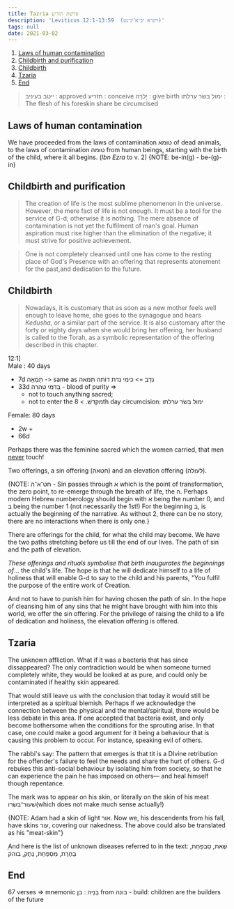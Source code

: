```yaml
---
title: Tazria פרשׁת תזריע
description: 'Leviticus 12:1-13:59  (ויקרא יב״א־יג״נט)'
tags: null
date: 2021-03-02
---
```


1. [Laws of human contamination](#laws-of-human-contamination)
2. [Childbirth and purification](#childbirth-and-purification)
3. [Childbirth](#childbirth)
4. [Tzaria](#tzaria)
5. [End](#end)

> ייטב בעיניב : approved
> תזריע : conceive
> יָלְרָה : give birth
> יִמול בשׂר ערלתו : The flesh of his foreskin share be circumcised

## Laws of human contamination

We have proceeded from the laws of contamination טוּמא of dead animals, to the laws of contamination טוּמה from human beings, starting with the birth of the child, where it all begins. (_Ibn Ezra_ to v. 2) {NOTE: be-in(g) - be-(g)-in}

## Childbirth and purification

> The creation of life is the most sublime phenomenon in the universe. However, the mere fact of life is not enough. It must be a tool for the service of G-d; otherwise it is nothing. The mere absence of contamination is not yet the fulfilment of man's goal. Human aspiration must rise higher than the elimination of the negative; it must strive for positive achievement.

> One is not completely cleansed until one has come to the resting place of God's Presence with an offering that represents atonement for the past,and dedication to the future.

## Childbirth

> Nowadays, it is customary that as soon as a new mother feels well enough to leave home, she goes to the synagogue and hears _Kedusha_, or a similar part of the service. It is also customary after the forty or eighty days when she would bring her offering, her husband is called to the Torah, as a symbolic representation of the offering described in this chapter.

12:1]  
Male : 40 days

- 7d תָמְאָה -> same as נִדָב => כימי נדת דוֹתה תִמאה
- 33d בדמי טהרה - blood of purity =>
  - not to touch anything sacred;
  - not to enter the מקדשׁ. > 8th day circumcision: ימול בשׂר ערלתו

Female: 80 days

- 2w +
- 66d

Perhaps there was the feminine sacred which the women carried, that men <span style="text-decoration: underline">never</span> touch!

Two offerings, a sin offering (חטאה) and an elevation offering (לעולה).

{NOTE: חט־א־ה - Sin passes through א which is the point of transformation, the zero point, to re-emerge through the breath of life, the ה. Perhaps modern Hebrew numberology should begin with א being the number 0, and ב being the number 1 (not necessarily the 1st!) For the beginning ב, is actually the beginning of the narrative. As without 2, there can be no story, there are no interactions when there is only one.}

There are offerings for the child, for what the child may become. We have the two paths stretching before us till the end of our lives. The path of sin and the path of elevation.

_These offerings and rituals symbolise that birth inaugurates the beginnings of_... the child's life. The hope is that he will dedicate himself to a life of holiness that will enable G-d to say to the child and his parents, "You fulfil the purpose of the entire work of Creation.

And not to have to punish him for having chosen the path of sin. In the hope of cleansing him of any sins that he might have brought with him into this world, we offer the sin offering. For the privilege of raising the child to a life of dedication and holiness, the elevation offering is offered.

## Tzaria

The unknown affliction. What if it was a bacteria that has since dissappeared? The only contradiction would be when someone turned completely white, they would be looked at as pure, and could only be contaminated if healthy skin appeared.

That would still leave us with the conclusion that today it would still be interpreted as a spiritual blemish. Perhaps if we acknowledge the connection between the physical and the mental/spiritual, there would be less debate in this area. If one accepted that bacteria exist, and only become bothersome when the conditions for the sprouting arise. In that case, one could make a good argument for it being a behaviour that is causing this problem to occur. For instance, speaking evil of others.

The rabbi's say: The pattern that emerges is that tit is a DIvine retribution for the offender's failure to feel the needs and share the hurt of others. G-d rebukes this anti-social behaviour by isolating him from society, so that he can experience the pain he has imposed on others&mdash; and heal himself though repentance.

The mark was to appear on his skin, or literally on the skin of his meat שׁעור־בשׂרו(which does not make much sense actually!)

{NOTE: Adam had a skin of light אור. Now we, his descendents from his fall, have skins עור, covering our nakedness. The above could also be translated as his "meat-skin"}

ָAnd here is the list of unknown diseases referred to in the text: שְׁאת, סַבפַּחַת, בַחֶרֶת, מִסְפַּחַת, נֶתֶק, בוהק

## End

67 verses => mnemonic בַנֵיה : בן from בונה - build: children are the builders of the future
